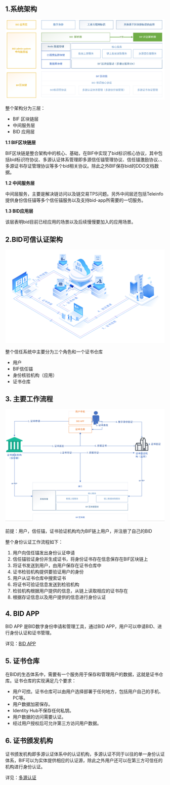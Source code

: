 ## 1.系统架构

![1577434893097](../image/1577434893097.png)

整个架构分为三层：

- BIF 区块链层
- 中间服务层
- BID 应用层

**1.1 BIF区块链层**

BIF区块链是整合架构中的核心、基础，在BIF中实现了bid标识核心协议，其中包括bid标识符协议、多源认证体系管理即多源信任锚管理协议、信任锚激励协议、、多源证书存证管理协议等多个bid相关协议。除此之外BIF保存bid的DDO文档数据。

**1.2 中间服务层**

中间层服务，主要是解决链访问以及链交易TPS问题。另外中间层还包括Teleinfo提供身份信任锚等多个信任锚服务以及支持bid-app所需要的一切服务。

**1.3 BID应用层**

该层表明bid目前已经应用的场景以及后续慢慢要加入的应用场景。

## 2.BID可信认证架构

![1577433567213](../image/1577433567213.png)

整个信任系统中主要分为三个角色和一个证书仓库

- 用户
- BIF信任锚
- 身份核验机构（应用）
- 证书仓库

## 3. 主要工作流程

![1577436245679](../image/1577436245679.png)

前提：用户，信任锚，证书验证机构均为BIF链上用户，并注册了自己的BID

整个身份认证工作流程如下：

1.  用户向信任锚发出身份认证申请
2. 信任锚验证身份并生成证书，将身份证书存在信息保存在BIF区块链上
3. 将证书发送到用户，由用户保存在证书仓库中
4. 证书检验机构提供要验证用户的身份
5. 用户从证书仓库中搜索证书
6. 将证书可验证信息发送到检验机构
7. 检验机构根据用户提供的信息，从链上读取相应的证书存在
8. 根据存证信息以及用户提供的信息进行身份认证

## 4. BID APP

BID APP 是BID数字身份申请和管理工具，通过BID APP，用户可以申请BID、进行身份认证和证书管理。

详见：[BID APP](/demo/demo)

## 5. 证书仓库

在BID的生态体系中，需要有一个服务用于保存和管理用户的数据，这就是证书仓库。证书仓库的实现满足几个要求：

- 用户可控。证书仓库可以由用户选择部署于任何地方，包括用户自己的手机、PC等。
- 用户数据加密保存。
- Identity Hub不保存任何私钥。
- 用户数据的访问需要认证。
- 经过用户授权后可允许第三方访问用户数据。

## 6. 证书颁发机构

证书颁发机构即多源认证体系中的认证机构，多源认证不同于以往的单一身份认证体系，BIF可以为实体提供相应的认证源，除此之外用户还可以在第三方可信任的机构进行身份认证。

详见：[多源认证](/introduce/authentication)